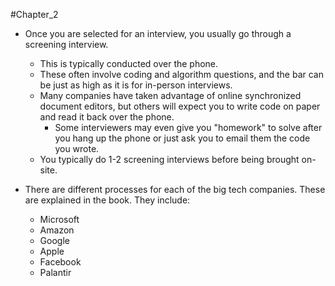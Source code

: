 #Chapter_2
- Once you are selected for an interview, you usually go through a screening interview. 
	- This is typically conducted over the phone.
	- These often involve coding and algorithm questions, and the bar can be just as high as it is for in-person interviews.
	- Many companies have taken advantage of online synchronized document editors, but others will expect you to write code on paper and read it back over the phone. 
		- Some interviewers may even give you "homework" to solve after you hang up the phone or just ask you to email them the code you wrote. 
	- You typically do 1-2 screening interviews before being brought on-site.

- There are different processes for each of the big tech companies. These are explained in the book. They include:
	- Microsoft
	- Amazon
	- Google
	- Apple
	- Facebook
	- Palantir